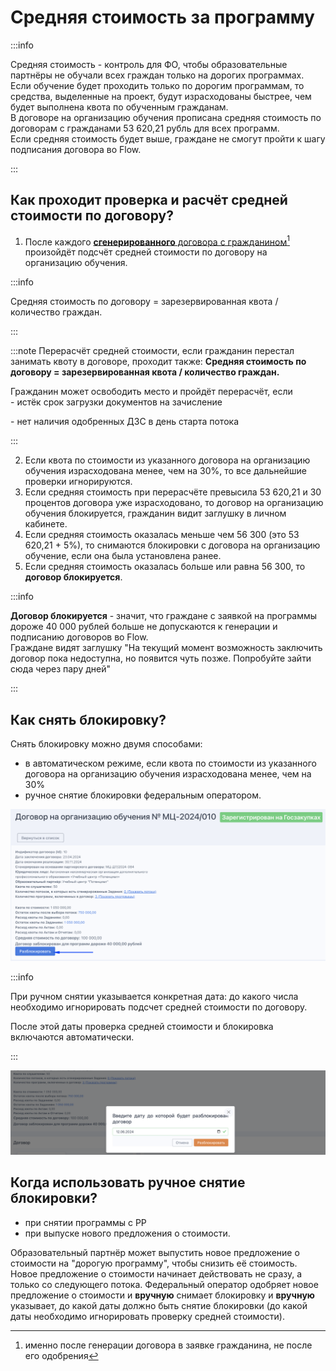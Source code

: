 # Средняя стоимость за программу

:::info

Средняя стоимость - контроль для ФО, чтобы образовательные партнёры не обучали  всех граждан только на дорогих программах. \
Если обучение будет проходить только по дорогим программам,  то средства, выделенные на проект, будут израсходованы быстрее, чем будет выполнена квота по обученным гражданам. \
В договоре на организацию обучения прописана средняя стоимость по договорам с гражданами 53 620,21 рубль для всех программ.  \
Если средняя стоимость будет выше, граждане не смогут пройти к шагу подписания договора во Flow.

:::

## Как проходит проверка и расчёт средней стоимости по договору?

1. После каждого [**сгенерированного** договора с гражданином](#user-content-fn-1)[^1] произойдёт подсчёт средней стоимости по договору на организацию обучения.

:::info

Средняя стоимость по договору = зарезервированная квота / количество граждан.

:::

:::note
Перерасчёт средней стоимости, если гражданин перестал занимать квоту в договоре, проходит также: **Средняя стоимость по договору = зарезервированная квота / количество граждан.**

Гражданин может освободить место и пройдёт перерасчёт, если\
\- истёк срок загрузки документов на зачисление

\- нет наличия одобренных ДЗС в день старта потока

:::

2. Если квота по стоимости из указанного договора на организацию обучения израсходована менее, чем на 30%, то все дальнейшие проверки игнорируются.
3. Если средняя стоимость при перерасчёте превысила 53 620,21 и 30 процентов договора уже израсходовано,  то договор на организацию обучения блокируется, гражданин видит заглушку в личном кабинете.
4. Если средняя стоимость оказалась меньше чем 56 300 (это 53 620,21 + 5%), то снимаются блокировки с  договора на организацию обучение, если она была установлена ранее.
5. Если средняя стоимость оказалась больше или равна 56 300, то **договор блокируется**.

:::info

**Договор блокируется**  - значит, что граждане с заявкой на программы дороже 40 000 рублей больше не допускаются к генерации и подписанию договоров во Flow. \
Граждане видят заглушку "На текущий момент возможность заключить договор пока недоступна, но появится чуть позже. Попробуйте зайти сюда через пару дней"

:::

## Как снять блокировку?

Снять блокировку можно двумя способами:

* в автоматическом режиме, если квота по стоимости из указанного договора на организацию обучения израсходована менее, чем на 30%
* ручное снятие блокировки федеральным оператором.

![](<../.gitbook/assets/image (17).png>)

:::info

При ручном снятии указывается конкретная дата: до какого числа необходимо игнорировать подсчет средней стоимости по договору.

После этой даты проверка средней стоимости и блокировка включаются автоматически.

:::

![](<../.gitbook/assets/image (18).png>)

## Когда использовать ручное снятие блокировки?

* при снятии программы с РР
* при выпуске нового предложения о стоимости.

Образовательный партнёр может выпустить новое предложение о стоимости на "дорогую программу", чтобы снизить её стоимость. \
Новое предложение о стоимости начинает действовать не сразу, а только со следующего потока. Федеральный оператор одобряет новое предложение о стоимости и **вручную** снимает блокировку и **вручную** указывает, до какой даты должно быть снятие блокировки (до какой даты необходимо игнорировать проверку средней стоимости).

[^1]: именно после генерации договора в заявке гражданина, не после его одобрения

